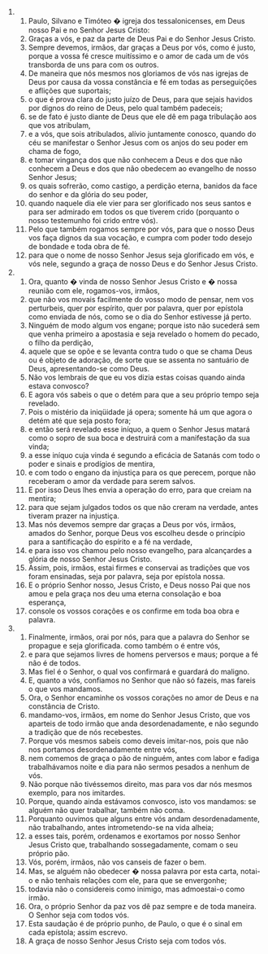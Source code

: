 <ol>
  <li>
    <ol>
      <li>Paulo, Silvano e Timóteo � igreja dos tessalonicenses, em Deus nosso Pai e no Senhor Jesus Cristo:</li>
      <li>Graças a vós, e paz da parte de Deus Pai e do Senhor Jesus Cristo.</li>
      <li>Sempre devemos, irmãos, dar graças a Deus por vós, como é justo, porque a vossa fé cresce muitíssimo e o amor de cada um de vós transborda de uns para com os outros.</li>
      <li>De maneira que nós mesmos nos gloriamos de vós nas igrejas de Deus por causa da vossa constância e fé em todas as perseguições e aflições que suportais;</li>
      <li>o que é prova clara do justo juízo de Deus, para que sejais havidos por dignos do reino de Deus, pelo qual também padeceis;</li>
      <li>se de fato é justo diante de Deus que ele dê em paga tribulação aos que vos atribulam,</li>
      <li>e a vós, que sois atribulados, alívio juntamente conosco, quando do céu se manifestar o Senhor Jesus com os anjos do seu poder em chama de fogo,</li>
      <li>e tomar vingança dos que não conhecem a Deus e dos que não conhecem a Deus e dos que não obedecem ao evangelho de nosso Senhor Jesus;</li>
      <li>os quais sofrerão, como castigo, a perdição eterna, banidos da face do senhor e da glória do seu poder,</li>
      <li>quando naquele dia ele vier para ser glorificado nos seus santos e para ser admirado em todos os que tiverem crido (porquanto o nosso testemunho foi crido entre vós).</li>
      <li>Pelo que também rogamos sempre por vós, para que o nosso Deus vos faça dignos da sua vocação, e cumpra com poder todo desejo de bondade e toda obra de fé.</li>
      <li>para que o nome de nosso Senhor Jesus seja glorificado em vós, e vós nele, segundo a graça de nosso Deus e do Senhor Jesus Cristo.</li>
    </ol>
  </li>
  <li>
    <ol>
      <li>Ora, quanto � vinda de nosso Senhor Jesus Cristo e � nossa reunião com ele, rogamos-vos, irmãos,</li>
      <li>que não vos movais facilmente do vosso modo de pensar, nem vos perturbeis, quer por espírito, quer por palavra, quer por epístola como enviada de nós, como se o dia do Senhor estivesse já perto.</li>
      <li>Ninguém de modo algum vos engane; porque isto não sucederá sem que venha primeiro a apostasia e seja revelado o homem do pecado, o filho da perdição,</li>
      <li>aquele que se opõe e se levanta contra tudo o que se chama Deus ou é objeto de adoração, de sorte que se assenta no santuário de Deus, apresentando-se como Deus.</li>
      <li>Não vos lembrais de que eu vos dizia estas coisas quando ainda estava convosco?</li>
      <li>E agora vós sabeis o que o detém para que a seu próprio tempo seja revelado.</li>
      <li>Pois o mistério da iniqüidade já opera; somente há um que agora o detém até que seja posto fora;</li>
      <li>e então será revelado esse iníquo, a quem o Senhor Jesus matará como o sopro de sua boca e destruirá com a manifestação da sua vinda;</li>
      <li>a esse iníquo cuja vinda é segundo a eficácia de Satanás com todo o poder e sinais e prodígios de mentira,</li>
      <li>e com todo o engano da injustiça para os que perecem, porque não receberam o amor da verdade para serem salvos.</li>
      <li>E por isso Deus lhes envia a operação do erro, para que creiam na mentira;</li>
      <li>para que sejam julgados todos os que não creram na verdade, antes tiveram prazer na injustiça.</li>
      <li>Mas nós devemos sempre dar graças a Deus por vós, irmãos, amados do Senhor, porque Deus vos escolheu desde o princípio para a santificação do espírito e a fé na verdade,</li>
      <li>e para isso vos chamou pelo nosso evangelho, para alcançardes a glória de nosso Senhor Jesus Cristo.</li>
      <li>Assim, pois, irmãos, estai firmes e conservai as tradições que vos foram ensinadas, seja por palavra, seja por epístola nossa.</li>
      <li>E o próprio Senhor nosso, Jesus Cristo, e Deus nosso Pai que nos amou e pela graça nos deu uma eterna consolação e boa esperança,</li>
      <li>console os vossos corações e os confirme em toda boa obra e palavra.</li>
    </ol>
  </li>
  <li>
    <ol>
      <li>Finalmente, irmãos, orai por nós, para que a palavra do Senhor se propague e seja glorificada. como também o é entre vós,</li>
      <li>e para que sejamos livres de homens perversos e maus; porque a fé não é de todos.</li>
      <li>Mas fiel é o Senhor, o qual vos confirmará e guardará do maligno.</li>
      <li>E, quanto a vós, confiamos no Senhor que não só fazeis, mas fareis o que vos mandamos.</li>
      <li>Ora, o Senhor encaminhe os vossos corações no amor de Deus e na constância de Cristo.</li>
      <li>mandamo-vos, irmãos, em nome do Senhor Jesus Cristo, que vos aparteis de todo irmão que anda desordenadamente, e não segundo a tradição que de nós recebestes.</li>
      <li>Porque vós mesmos sabeis como deveis imitar-nos, pois que não nos portamos desordenadamente entre vós,</li>
      <li>nem comemos de graça o pão de ninguém, antes com labor e fadiga trabalhávamos noite e dia para não sermos pesados a nenhum de vós.</li>
      <li>Não porque não tivéssemos direito, mas para vos dar nós mesmos exemplo, para nos imitardes.</li>
      <li>Porque, quando ainda estávamos convosco, isto vos mandamos: se alguém não quer trabalhar, também não coma.</li>
      <li>Porquanto ouvimos que alguns entre vós andam desordenadamente, não trabalhando, antes intrometendo-se na vida alheia;</li>
      <li>a esses tais, porém, ordenamos e exortamos por nosso Senhor Jesus Cristo que, trabalhando sossegadamente, comam o seu próprio pão.</li>
      <li>Vós, porém, irmãos, não vos canseis de fazer o bem.</li>
      <li>Mas, se alguém não obedecer � nossa palavra por esta carta, notai-o e não tenhais relações com ele, para que se envergonhe;</li>
      <li>todavia não o considereis como inimigo, mas admoestai-o como irmão.</li>
      <li>Ora, o próprio Senhor da paz vos dê paz sempre e de toda maneira. O Senhor seja com todos vós.</li>
      <li>Esta saudação é de próprio punho, de Paulo, o que é o sinal em cada epístola; assim escrevo.</li>
      <li>A graça de nosso Senhor Jesus Cristo seja com todos vós.</li>
    </ol>
  </li>
</ol>